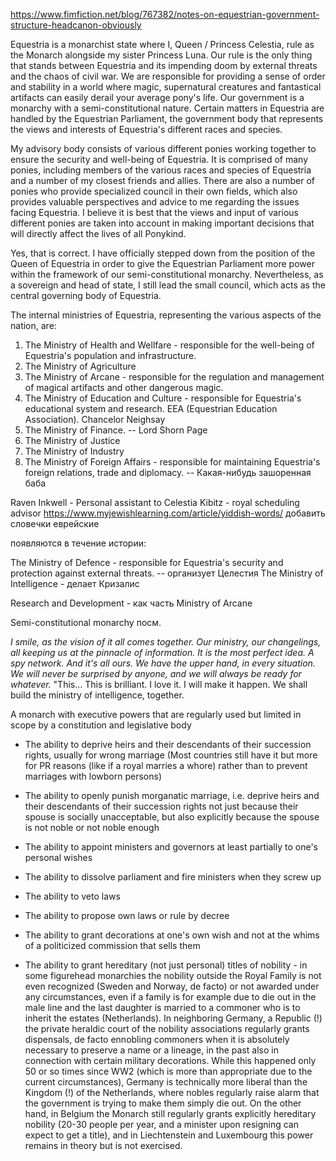 https://www.fimfiction.net/blog/767382/notes-on-equestrian-government-structure-headcanon-obviously

Equestria is a monarchist state where I, Queen / Princess Celestia, rule as the Monarch alongside my sister Princess Luna. Our rule is the only thing that stands between Equestria and its impending doom by external threats and the chaos of civil war. We are responsible for providing a sense of order and stability in a world where magic, supernatural creatures and fantastical artifacts can easily derail your average pony's life. Our government is a monarchy with a semi-constitutional nature. Certain matters in Equestria are handled by the Equestrian Parliament, the government body that represents the views and interests of Equestria's different races and species.


My advisory body consists of various different ponies working together to ensure the security and well-being of Equestria. It is comprised of many ponies, including members of the various races and species of Equestria and a number of my closest friends and allies. There are also a number of ponies who provide specialized council in their own fields, which also provides valuable perspectives and advice to me regarding the issues facing Equestria. I believe it is best that the views and input of various different ponies are taken into account in making important decisions that will directly affect the lives of all Ponykind.

Yes, that is correct. I have officially stepped down from the position of the Queen of Equestria in order to give the Equestrian Parliament more power within the framework of our semi-constitutional monarchy. Nevertheless, as a sovereign and head of state, I still lead the small council, which acts as the central governing body of Equestria.


The internal ministries of Equestria, representing the various aspects of the nation, are:

1. The Ministry of Health and Wellfare  - responsible for the well-being of Equestria's population and infrastructure.
2. The Ministry of Agriculture
3. The Ministry of Arcane - responsible for the regulation and management of magical artifacts and other dangerous magic.
4. The Ministry of Education and Culture - responsible for Equestria's educational system and research. EEA (Equestrian  Education Association). Chancelor Neighsay
5. The Ministry of Finance. -- Lord Shorn Page
6. The Ministry of Justice
7. The Ministry of Industry
8. The Ministry of Foreign Affairs - responsible for maintaining Equestria's foreign relations, trade and diplomacy. -- Какая-нибудь зашоренная баба

Raven Inkwell - Personal assistant to Celestia
Kibitz - royal scheduling advisor https://www.myjewishlearning.com/article/yiddish-words/ добавить словечки еврейские

появляются в течение истории:

The Ministry of Defence - responsible for Equestria's security and protection against external threats. -- организует Целестия
The Ministry of Intelligence - делает Кризалис

Research and Development - как часть Ministry of Arcane

Semi-constitutional monarchy посм.


_I smile, as the vision of it all comes together. Our ministry, our changelings, all keeping us at the pinnacle of information. It is the most perfect idea. A spy network. And it's all ours. We have the upper hand, in every situation. We will never be surprised by anyone, and we will always be ready for whatever._ "This... This is brilliant. I love it. I will make it happen. We shall build the ministry of intelligence, together.

A monarch with executive powers that are regularly used but limited in scope by a constitution and legislative body

- The ability to deprive heirs and their descendants of their succession rights, usually for wrong marriage (Most countries still have it but more for PR reasons (like if a royal marries a whore) rather than to prevent marriages with lowborn persons)
    
- The ability to openly punish morganatic marriage, i.e. deprive heirs and their descendants of their succession rights not just because their spouse is socially unacceptable, but also explicitly because the spouse is not noble or not noble enough
    
- The ability to appoint ministers and governors at least partially to one's personal wishes
    
- The ability to dissolve parliament and fire ministers when they screw up
    
- The ability to veto laws
    
- The ability to propose own laws or rule by decree
    
- The ability to grant decorations at one's own wish and not at the whims of a politicized commission that sells them
    
- The ability to grant hereditary (not just personal) titles of nobility - in some figurehead monarchies the nobility outside the Royal Family is not even recognized (Sweden and Norway, de facto) or not awarded under any circumstances, even if a family is for example due to die out in the male line and the last daughter is married to a commoner who is to inherit the estates (Netherlands). In neighboring Germany, a Republic (!) the private heraldic court of the nobility associations regularly grants dispensals, de facto ennobling commoners when it is absolutely necessary to preserve a name or a lineage, in the past also in connection with certain military decorations. While this happened only 50 or so times since WW2 (which is more than appropriate due to the current circumstances), Germany is technically more liberal than the Kingdom (!) of the Netherlands, where nobles regularly raise alarm that the government is trying to make them simply die out. On the other hand, in Belgium the Monarch still regularly grants explicitly hereditary nobility (20-30 people per year, and a minister upon resigning can expect to get a title), and in Liechtenstein and Luxembourg this power remains in theory but is not exercised.